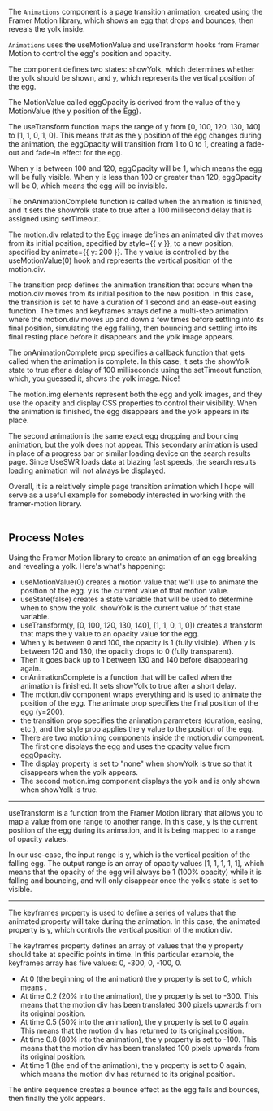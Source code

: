 The `Animations` component is a page transition animation, created using the Framer Motion library, which shows an egg that drops and bounces, then reveals the yolk inside.

`Animations` uses the useMotionValue and useTransform hooks from Framer Motion to control the egg's position and opacity.

The component defines two states: showYolk, which determines whether the yolk should be shown, and y, which represents the vertical position of the egg.

The MotionValue called eggOpacity is derived from the value of the y MotionValue (the y position of the Egg). 

The useTransform function maps the range of y from [0, 100, 120, 130, 140] to [1, 1, 0, 1, 0]. This means that as the y position of the egg changes during the animation, the eggOpacity will transition from 1 to 0 to 1, creating a fade-out and fade-in effect for the egg.

When y is between 100 and 120, eggOpacity will be 1, which means the egg will be fully visible. When y is less than 100 or greater than 120, eggOpacity will be 0, which means the egg will be invisible.

The onAnimationComplete function is called when the animation is finished, and it sets the showYolk state to true after a 100 millisecond delay that is assigned using setTimeout.

The motion.div related to the Egg image defines an animated div that moves from its initial position, specified by style={{ y }}, to a new position, specified by animate={{ y: 200 }}. The y value is controlled by the useMotionValue(0) hook and represents the vertical position of the motion.div.

The transition prop defines the animation transition that occurs when the motion.div moves from its initial position to the new position. In this case, the transition is set to have a duration of 1 second and an ease-out easing function. The times and keyframes arrays define a multi-step animation where the motion.div moves up and down a few times before settling into its final position, simulating the egg falling, then bouncing and settling into its final resting place before it disappears and the yolk image appears.

The onAnimationComplete prop specifies a callback function that gets called when the animation is complete. In this case, it sets the showYolk state to true after a delay of 100 milliseconds using the setTimeout function, which, you guessed it, shows the yolk image. Nice!

The motion.img elements represent both the egg and yolk images, and they use the opacity and display CSS properties to control their visibility. When the animation is finished, the egg disappears and the yolk appears in its place.

The second animation is the same exact egg dropping and bouncing animation, but the yolk does not appear. This secondary animation is used in place of a progress bar or similar loading device on the search results page. Since UseSWR loads data at blazing fast speeds, the search results loading animation will not always be displayed.

Overall, it is a relatively simple page transition animation which I hope will serve as a useful example for somebody interested in working with the framer-motion library.
<br><br>

## Process Notes

Using the Framer Motion library to create an animation of an egg breaking and revealing a yolk. Here's what's happening:
- useMotionValue(0) creates a motion value that we'll use to animate the position of the egg. y is the current value of that motion value.
- useState(false) creates a state variable that will be used to determine when to show the yolk. showYolk is the current value of that state variable.
- useTransform(y, [0, 100, 120, 130, 140], [1, 1, 0, 1, 0]) creates a transform that maps the y value to an opacity value for the egg. 
- When y is between 0 and 100, the opacity is 1 (fully visible). When y is between 120 and 130, the opacity drops to 0 (fully transparent). 
- Then it goes back up to 1 between 130 and 140 before disappearing again.
- onAnimationComplete is a function that will be called when the animation is finished. It sets showYolk to true after a short delay.
- The motion.div component wraps everything and is used to animate the position of the egg. The animate prop specifies the final position of the egg (y=200), 
- the transition prop specifies the animation parameters (duration, easing, etc.), and the style prop applies the y value to the position of the egg.
- There are two motion.img components inside the motion.div component. The first one displays the egg and uses the opacity value from eggOpacity.
- The display property is set to "none" when showYolk is true so that it disappears when the yolk appears. 
- The second motion.img component displays the yolk and is only shown when showYolk is true.

__________________


useTransform is a function from the Framer Motion library that allows you to map a value from one range to another range. In this case, y is the current position of the egg during its animation, and it is being mapped to a range of opacity values.

In our use-case, the input range is y, which is the vertical position of the falling egg. The output range is an array of opacity values [1, 1, 1, 1, 1], which means that the opacity of the egg will always be 1 (100% opacity) while it is falling and bouncing, and will only disappear once the yolk's state is set to visible.

__________________


The keyframes property is used to define a series of values that the animated property will take during the animation. In this case, the animated property is y, which controls the vertical position of the motion div.

The keyframes property defines an array of values that the y property should take at specific points in time. In this particular example, the keyframes array has five values: 0, -300, 0, -100, 0.

- At 0 (the beginning of the animation) the y property is set to 0, which means .
- At time 0.2 (20% into the animation), the y property is set to -300. This means that the motion div has been translated 300 pixels upwards from its original position.
- At time 0.5 (50% into the animation), the y property is set to 0 again. This means that the motion div has returned to its original position.
- At time 0.8 (80% into the animation), the y property is set to -100. This means that the motion div has been translated 100 pixels upwards from its original position.
- At time 1 (the end of the animation), the y property is set to 0 again, which means the motion div has returned to its original position.

The entire sequence creates a bounce effect as the egg falls and bounces, then finally the yolk appears.